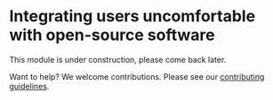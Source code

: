 # Integrating users uncomfortable with open-source software

This module is under construction, please come back later. 

Want to help? We welcome contributions. Please see our [contributing guidelines](https://github.com/gassmoeller/BSSC/blob/master/CONTRIBUTING.md#contributing-to-bssc).

